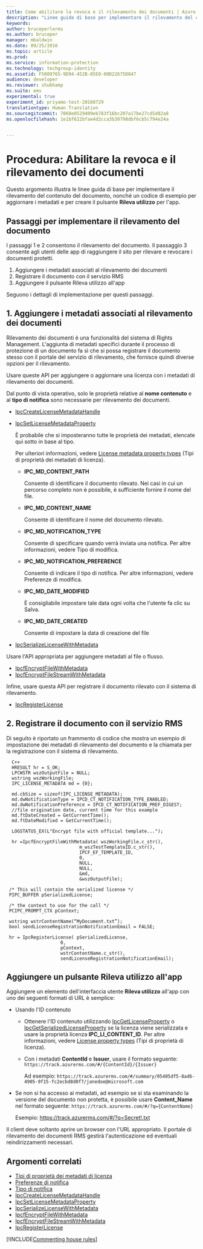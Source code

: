 ```yaml
---
title: Come abilitare la revoca e il rilevamento dei documenti | Azure RMS
description: "Linee guida di base per implementare il rilevamento del contenuto del documento, nonché un codice di esempio per aggiornare i metadati e un pulsante Rileva utilizzo per l&quot;app."
keywords: 
author: bruceperlerms
ms.author: bruceper
manager: mbaldwin
ms.date: 09/25/2016
ms.topic: article
ms.prod: 
ms.service: information-protection
ms.technology: techgroup-identity
ms.assetid: F5089765-9D94-452B-85E0-00D22675D847
audience: developer
ms.reviewer: shubhamp
ms.suite: ems
experimental: true
experiment_id: priyamo-test-20160729
translationtype: Human Translation
ms.sourcegitcommit: 7068e0529409eb783f16bc207a17be27cd5d82a8
ms.openlocfilehash: 1e1bf622bfae4d2cca3b30798dbf6cb5c794e24a


---
```


# <a name="how-to-enable-document-tracking-and-revocation"></a>Procedura: Abilitare la revoca e il rilevamento dei documenti

Questo argomento illustra le linee guida di base per implementare il rilevamento del contenuto del documento, nonché un codice di esempio per aggiornare i metadati e per creare il pulsante **Rileva utilizzo** per l'app.

## <a name="steps-to-implement-document-tracking"></a>Passaggi per implementare il rilevamento del documento

I passaggi 1 e 2 consentono il rilevamento del documento. Il passaggio 3 consente agli utenti delle app di raggiungere il sito per rilevare e revocare i documenti protetti.

1. Aggiungere i metadati associati al rilevamento dei documenti
2. Registrare il documento con il servizio RMS
3. Aggiungere il pulsante Rileva utilizzo all'app

Seguono i dettagli di implementazione per questi passaggi.

## <a name="1-add-document-tracking-metadata"></a>1. Aggiungere i metadati associati al rilevamento dei documenti

Rilevamento dei documenti è una funzionalità del sistema di Rights Management. L'aggiunta di metadati specifici durante il processo di protezione di un documento fa sì che si possa registrare il documento stesso con il portale del servizio di rilevamento, che fornisce quindi diverse opzioni per il rilevamento.

Usare queste API per aggiungere o aggiornare una licenza con i metadati di rilevamento dei documenti.


Dal punto di vista operativo, solo le proprietà relative al **nome contenuto** e al **tipo di notifica** sono necessarie per rilevamento dei documenti.


- [IpcCreateLicenseMetadataHandle](https://msdn.microsoft.com/library/dn974050.aspx)
- [IpcSetLicenseMetadataProperty](https://msdn.microsoft.com/library/dn974059.aspx)

  È probabile che si imposteranno tutte le proprietà dei metadati, elencate qui sotto in base al tipo.

  Per ulteriori informazioni, vedere [License metadata property types](https://msdn.microsoft.com/library/dn974062.aspx) (Tipi di proprietà dei metadati di licenza).

  - **IPC_MD_CONTENT_PATH**

    Consente di identificare il documento rilevato. Nei casi in cui un percorso completo non è possibile, è sufficiente fornire il nome del file.

  - **IPC_MD_CONTENT_NAME**

    Consente di identificare il nome del documento rilevato.

  - **IPC_MD_NOTIFICATION_TYPE**

    Consente di specificare quando verrà inviata una notifica. Per altre informazioni, vedere Tipo di modifica.

  - **IPC_MD_NOTIFICATION_PREFERENCE**

    Consente di indicare il tipo di notifica. Per altre informazioni, vedere Preferenze di modifica.

  - **IPC_MD_DATE_MODIFIED**

    È consigliabile impostare tale data ogni volta che l'utente fa clic su Salva.

  - **IPC_MD_DATE_CREATED**

    Consente di impostare la data di creazione del file

- [IpcSerializeLicenseWithMetadata](https://msdn.microsoft.com/library/dn974058.aspx)

Usare l'API appropriata per aggiungere metadati al file o flusso.

- [IpcfEncryptFileWithMetadata](https://msdn.microsoft.com/library/dn974052.aspx)
- [IpcfEncryptFileStreamWithMetadata](https://msdn.microsoft.com/library/dn974051.aspx)

Infine, usare questa API per registrare il documento rilevato con il sistema di rilevamento.

- [IpcRegisterLicense](https://msdn.microsoft.com/library/dn974057.aspx)


## <a name="2-register-the-document-with-the-rms-service"></a>2. Registrare il documento con il servizio RMS

Di seguito è riportato un frammento di codice che mostra un esempio di impostazione dei metadati di rilevamento del documento e la chiamata per la registrazione con il sistema di rilevamento.

      C++
      HRESULT hr = S_OK;
      LPCWSTR wszOutputFile = NULL;
      wstring wszWorkingFile;
      IPC_LICENSE_METADATA md = {0};

      md.cbSize = sizeof(IPC_LICENSE_METADATA);
      md.dwNotificationType = IPCD_CT_NOTIFICATION_TYPE_ENABLED;
      md.dwNotificationPreference = IPCD_CT_NOTIFICATION_PREF_DIGEST;
      //file origination date, current time for this example
      md.ftDateCreated = GetCurrentTime();
      md.ftDateModified = GetCurrentTime();

      LOGSTATUS_EX(L"Encrypt file with official template...");

      hr =IpcfEncryptFileWithMetadata( wszWorkingFile.c_str(),
                               m_wszTestTemplateID.c_str(),
                               IPCF_EF_TEMPLATE_ID,
                               0,
                               NULL,
                               NULL,
                               &md,
                               &wszOutputFile);

     /* This will contain the serialized license */
     PIPC_BUFFER pSerializedLicense;

     /* the context to use for the call */
     PCIPC_PROMPT_CTX pContext;

     wstring wstrContentName(“MyDocument.txt”);
     bool sendLicenseRegistrationNotificationEmail = FALSE;

     hr = IpcRegisterLicense( pSerializedLicense,
                        0,
                        pContext,
                        wstrContentName.c_str(),
                        sendLicenseRegistrationNotificationEmail);

## <a name="add-a-track-usage-button-to-your-app"></a>Aggiungere un pulsante **Rileva utilizzo** all'app

Aggiungere un elemento dell'interfaccia utente **Rileva utilizzo** all'app con uno dei seguenti formati di URL è semplice:

- Usando l'ID contenuto
  - Ottenere l'ID contenuto utilizzando [IpcGetLicenseProperty](https://msdn.microsoft.com/library/hh535265.aspx) o [IpcGetSerializedLicenseProperty](https://msdn.microsoft.com/library/hh995038.aspx) se la licenza viene serializzata e usare la proprietà licenza **IPC_LI_CONTENT_ID**. Per altre informazioni, vedere [License property types](https://msdn.microsoft.com/library/hh535287.aspx) (Tipi di proprietà di licenza).
  - Con i metadati **ContentId** e **Issuer**, usare il formato seguente: `https://track.azurerms.com/#/{ContentId}/{Issuer}`

    Ad esempio: `https://track.azurerms.com/#/summary/05405df5-8ad6-4905-9f15-fc2ecbd8d0f7/janedoe@microsoft.com`

- Se non si ha accesso ai metadati, ad esempio se si sta esaminando la versione del documento non protetta, è possibile usare **Content_Name** nel formato seguente: `https://track.azurerms.com/#/?q={ContentName}`

  Esempio: https://track.azurerms.com/#/?q=Secret!.txt

Il client deve soltanto aprire un browser con l'URL appropriato. Il portale di rilevamento dei documenti RMS gestirà l'autenticazione ed eventuali reindirizzamenti necessari.

## <a name="related-topics"></a>Argomenti correlati

* [Tipi di proprietà dei metadati di licenza](https://msdn.microsoft.com/library/dn974062.aspx)
* [Preferenze di notifica](https://msdn.microsoft.com/library/dn974063.aspx)
* [Tipo di notifica](https://msdn.microsoft.com/library/dn974064.aspx)
* [IpcCreateLicenseMetadataHandle](https://msdn.microsoft.com/library/dn974050.aspx)
* [IpcSetLicenseMetadataProperty](https://msdn.microsoft.com/library/dn974059.aspx)
* [IpcSerializeLicenseWithMetadata](https://msdn.microsoft.com/library/dn974058.aspx)
* [IpcfEncryptFileWithMetadata](https://msdn.microsoft.com/library/dn974052.aspx)
* [IpcfEncryptFileStreamWithMetadata](https://msdn.microsoft.com/library/dn974051.aspx)
* [IpcRegisterLicense](https://msdn.microsoft.com/library/dn974057.aspx)


[!INCLUDE[Commenting house rules](../includes/houserules.md)]


<!--HONumber=Jan17_HO1-->


